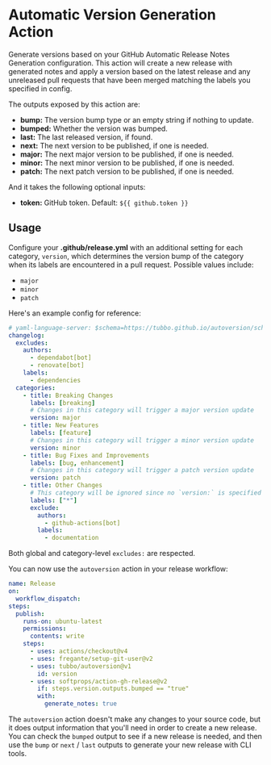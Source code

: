 # Automatic Version Generation Action

Generate versions based on your GitHub Automatic Release Notes Generation
configuration. This action will create a new release with generated notes
and apply a version based on the latest release and any unreleased pull
requests that have been merged matching the labels you specified in config.

The outputs exposed by this action are:

- **bump:** The version bump type or an empty string if nothing to update.
- **bumped:** Whether the version was bumped.
- **last:** The last released version, if found.
- **next:** The next version to be published, if one is needed.
- **major:** The next major version to be published, if one is needed.
- **minor:** The next minor version to be published, if one is needed.
- **patch:** The next patch version to be published, if one is needed.

And it takes the following optional inputs:

- **token:** GitHub token. Default: `${{ github.token }}`

## Usage

Configure your **.github/release.yml** with an additional setting for each
category, `version`, which determines the version bump of the category when its
labels are encountered in a pull request. Possible values include:

- `major`
- `minor`
- `patch`

Here's an example config for reference:

```yaml
# yaml-language-server: $schema=https://tubbo.github.io/autoversion/schema.json
changelog:
  excludes:
    authors:
      - dependabot[bot]
      - renovate[bot]
    labels:
      - dependencies
  categories:
    - title: Breaking Changes
      labels: [breaking]
      # Changes in this category will trigger a major version update
      version: major
    - title: New Features
      labels: [feature]
      # Changes in this category will trigger a minor version update
      version: minor
    - title: Bug Fixes and Improvements
      labels: [bug, enhancement]
      # Changes in this category will trigger a patch version update
      version: patch
    - title: Other Changes
      # This category will be ignored since no `version:` is specified
      labels: ["*"]
      exclude:
        authors:
          - github-actions[bot]
        labels:
          - documentation
```

Both global and category-level `excludes:` are respected.

You can now use the `autoversion` action in your release workflow:

```yaml
name: Release
on:
  workflow_dispatch:
steps:
  publish:
    runs-on: ubuntu-latest
    permissions:
      contents: write
    steps:
      - uses: actions/checkout@v4
      - uses: fregante/setup-git-user@v2
      - uses: tubbo/autoversion@v1
        id: version
      - uses: softprops/action-gh-release@v2
        if: steps.version.outputs.bumped == "true"
        with:
          generate_notes: true
```

The `autoversion` action doesn't make any changes to your source code, but it
does output information that you'll need in order to create a new release. You
can check the `bumped` output to see if a new release is needed, and then use
the `bump` or `next` / `last` outputs to generate your new release with CLI
tools.

